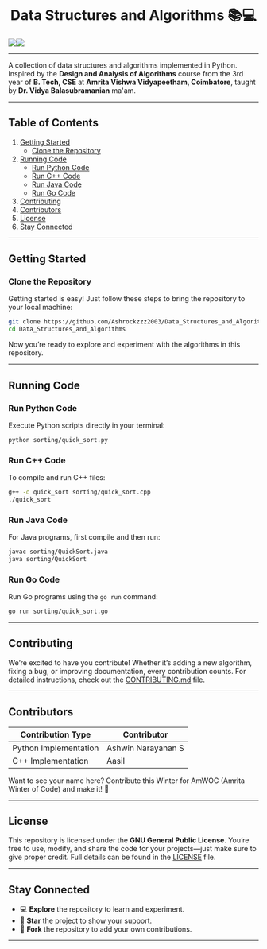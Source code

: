 <h1 align="center"> Data Structures and Algorithms 📚💻 </h1>

<div align="center" style="display:flex; align-items: center; justify: center; text-decoration: none ">
  <a href="https://github.com/Ashrockzzz2003/Data_Structures_and_Algorithms/blob/main/LICENSE" target="_blank" rel="noreferrer">
    <img align='center' src="https://img.shields.io/badge/LICENSE-GPL-green"/>
  </a>
  <a href="https://github.com/Ashrockzzz2003/Data_Structures_and_Algorithms" target="_blank" rel="noreferrer">
    <img align='center' src="https://img.shields.io/github/created-at/Ashrockzzz2003/Data_Structures_and_Algorithms"/>
  </a>  
</div>

---

A collection of data structures and algorithms implemented in Python. Inspired by the **Design and Analysis of Algorithms** course from the 3rd year of **B. Tech, CSE** at **Amrita Vishwa Vidyapeetham, Coimbatore**, taught by **Dr. Vidya Balasubramanian** ma'am.  

---

## **Table of Contents**

1. [Getting Started](#getting-started)
   - [Clone the Repository](#clone-the-repository)
2. [Running Code](#running-code)
   - [Run Python Code](#run-python-code)
   - [Run C++ Code](#run-c-code)
   - [Run Java Code](#run-java-code)
   - [Run Go Code](#run-go-code)
3. [Contributing](#contributing)
4. [Contributors](#contributors)
5. [License](#license)
6. [Stay Connected](#stay-connected)

---

## **Getting Started**

### **Clone the Repository**

Getting started is easy! Just follow these steps to bring the repository to your local machine:

```bash
git clone https://github.com/Ashrockzzz2003/Data_Structures_and_Algorithms.git  
cd Data_Structures_and_Algorithms
```

Now you’re ready to explore and experiment with the algorithms in this repository.

---

## **Running Code**

### **Run Python Code**

Execute Python scripts directly in your terminal:

```bash
python sorting/quick_sort.py
```

### **Run C++ Code**

To compile and run C++ files:

```bash
g++ -o quick_sort sorting/quick_sort.cpp
./quick_sort
```

### **Run Java Code**

For Java programs, first compile and then run:

```bash
javac sorting/QuickSort.java
java sorting/QuickSort
```

### **Run Go Code**

Run Go programs using the `go run` command:

```bash
go run sorting/quick_sort.go
```

---

## **Contributing**

We’re excited to have you contribute! Whether it’s adding a new algorithm, fixing a bug, or improving documentation, every contribution counts. For detailed instructions, check out the [CONTRIBUTING.md](docs/CONTRIBUTING.md) file.

---

## **Contributors**

| **Contribution Type**    | **Contributor**      |
| ------------------------ | -------------------- |
| Python Implementation   | Ashwin Narayanan S   |
| C++ Implementation      | Aasil                |

Want to see your name here? Contribute this Winter for AmWOC (Amrita Winter of Code) and make it! 🚀

---

## **License**

This repository is licensed under the **GNU General Public License**. You’re free to use, modify, and share the code for your projects—just make sure to give proper credit. Full details can be found in the [LICENSE](LICENSE) file.

---

## **Stay Connected**

- 💻 **Explore** the repository to learn and experiment.
- 🌟 **Star** the project to show your support.
- 🍴 **Fork** the repository to add your own contributions.

---
